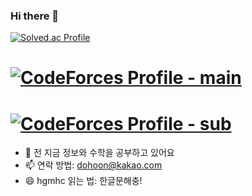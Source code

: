 ### Hi there 👋

[![Solved.ac Profile](http://mazassumnida.wtf/api/v2/generate_badge?boj=dohoon)](https://solved.ac/dohoon/)

# [![CodeForces Profile - main](http://cf.leed.at?id=hgmhc)](https://codeforces.com/profile/hgmhc)
# [![CodeForces Profile - sub](http://cf.leed.at?id=hoongle)](https://codeforces.com/profile/hoongle)

- 🌱 전 지금 정보와 수학을 공부하고 있어요
- 📫 연락 방법: dohoon@kakao.com
- 😄 hgmhc 읽는 법: 한글문해충!
